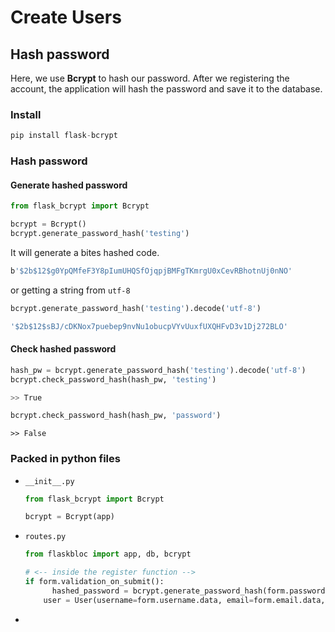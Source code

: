 # Create Users

## Hash password

Here, we use **Bcrypt** to hash our password. After we registering the account, the application will hash the password and save it to the database.



### Install

```python
pip install flask-bcrypt
```



### Hash password

#### Generate hashed password

```python
from flask_bcrypt import Bcrypt

bcrypt = Bcrypt()
bcrypt.generate_password_hash('testing')
```

It will generate a bites hashed code.

```bash
b'$2b$12$g0YpQMfeF3Y8pIumUHQSfOjqpjBMFgTKmrgU0xCevRBhotnUj0nNO'
```

or getting a string from ```utf-8```

```python
bcrypt.generate_password_hash('testing').decode('utf-8')
```

```bash
'$2b$12$sBJ/cDKNox7puebep9nvNu1obucpVYvUuxfUXQHFvD3v1Dj272BLO'
```



#### Check hashed password

```python
hash_pw = bcrypt.generate_password_hash('testing').decode('utf-8')
bcrypt.check_password_hash(hash_pw, 'testing')
```

```bash
>> True
```

```python
bcrypt.check_password_hash(hash_pw, 'password')
```

```
>> False
```



### Packed in python files

* ```__init__.py```

  ```python
  from flask_bcrypt import Bcrypt
  
  bcrypt = Bcrypt(app)
  ```



* ```routes.py```

  ```python
  from flaskbloc import app, db, bcrypt
  
  # <-- inside the register function -->
  if form.validation_on_submit():
    	hashed_password = bcrypt.generate_password_hash(form.password.data).decode('utf-8')
      user = User(username=form.username.data, email=form.email.data, password=hashed_password)
  ```

   



* 